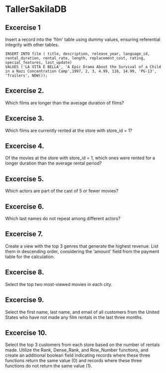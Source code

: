 # TallerSakilaDB

## Excercise 1

Insert a record into the 'film' table using dummy values, ensuring referential integrity with other tables.

```  
INSERT INTO film ( title, description, release_year, language_id, rental_duration, rental_rate, length, replacement_cost, rating, special_features, last_update)
VALUES ('LA VITA È BELLA', 'A Epic Drama About the Survival of a Child in a Nazi Concentration Camp',1997, 2, 3, 4.99, 116, 14.99, 'PG-13', 'Trailers', NOW());
``` 

## Excercise 2.
Which films are longer than the average duration of films?

## Excercise 3.
Which films are currently rented at the store with store_id = 1?

## Excercise 4.
Of the movies at the store with store_id = 1, which ones were rented for a longer duration than the average rental period?

## Excercise 5.
Which actors are part of the cast of 5 or fewer movies?

## Excercise 6.
Which last names do not repeat among different actors?

## Excercise 7.
Create a view with the top 3 genres that generate the highest revenue. List them in descending order, considering the 'amount' field from the payment table for the calculation.

## Excercise 8.
Select the top two most-viewed movies in each city.

## Excercise 9.
Select the first name, last name, and email of all customers from the United States who have not made any film rentals in the last three months.

## Excercise 10.
Select the top 3 customers from each store based on the number of rentals made. Utilize the Rank, Dense_Rank, and Row_Number functions, and create an additional boolean field indicating records where these three functions return the same value (0) and records where these three functions do not return the same value (1).














